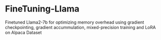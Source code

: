 # FineTuning-Llama
Finetuned Llama2-7b for optimizing memory overhead using gradient checkpointing, gradient accummulation, mixed-precision training and LoRA on Alpaca Dataset
